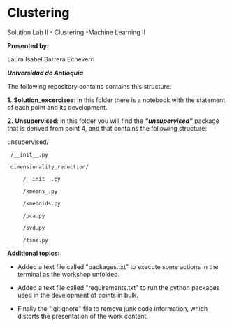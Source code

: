 # Clustering
Solution Lab II - Clustering -Machine Learning II

**Presented by:**

  Laura Isabel Barrera Echeverri
  
  ***Universidad de Antioquia***

The following repository contains contains this structure:

**1.** **Solution_excercises**: in this folder there is a notebook with the statement of each point and its development.

**2.** **Unsupervised**: in this folder you will find the ***"unsupervised"*** package that is derived from point 4, and that contains the following structure:

unsupervised/

     /__init__.py

     dimensionality_reduction/

         /__init__.py

         /kmeans_.py

         /kmedoids.py

         /pca.py

         /svd.py

         /tsne.py

**Additional topics:**

- Added a text file called "packages.txt" to execute some actions in the terminal as the workshop unfolded.

- Added a text file called "requirements.txt" to run the python packages used in the development of points in bulk.

- Finally the ".gitignore" file to remove junk code information, which distorts the presentation of the work content.


